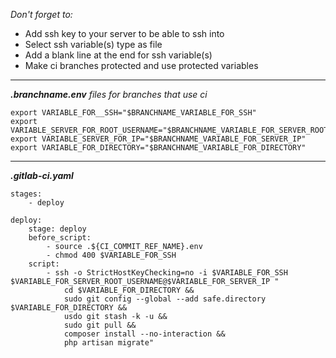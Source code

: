 *Don't forget to:*
* Add ssh key to your server to be able to ssh into
* Select ssh variable(s) type as file
* Add a blank line at the end for ssh variable(s)
* Make ci branches protected and use protected variables

---

***.branchname.env** files for branches that use ci*
```
export VARIABLE_FOR__SSH="$BRANCHNAME_VARIABLE_FOR_SSH"
export VARIABLE_SERVER_FOR_ROOT_USERNAME="$BRANCHNAME_VARIABLE_FOR_SERVER_ROOT_USERNAME"
export VARIABLE_SERVER_FOR_IP="$BRANCHNAME_VARIABLE_FOR_SERVER_IP"
export VARIABLE_FOR_DIRECTORY="$BRANCHNAME_VARIABLE_FOR_DIRECTORY"
```

---

***.gitlab-ci.yaml***
```
stages:
    - deploy

deploy:
    stage: deploy
    before_script:
        - source .${CI_COMMIT_REF_NAME}.env
        - chmod 400 $VARIABLE_FOR_SSH
    script:
        - ssh -o StrictHostKeyChecking=no -i $VARIABLE_FOR_SSH $VARIABLE_FOR_SERVER_ROOT_USERNAME@$VARIABLE_FOR_SERVER_IP "
            cd $VARIABLE_FOR_DIRECTORY &&
            sudo git config --global --add safe.directory $VARIABLE_FOR_DIRECTORY &&
            usdo git stash -k -u &&
            sudo git pull &&
            composer install --no-interaction &&
            php artisan migrate"
```
